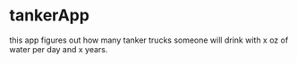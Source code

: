 # tankerApp
this app figures out how many tanker trucks someone will drink with x oz of water per day and x years. 
